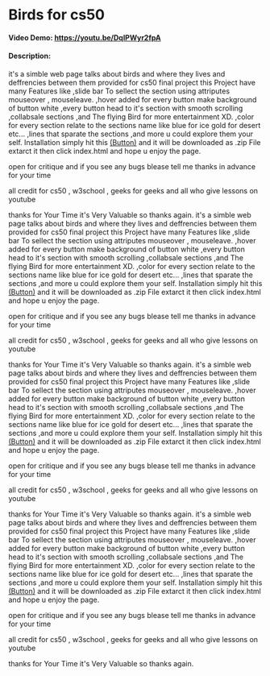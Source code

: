 # Birds for cs50
#### Video Demo: <https://youtu.be/DqIPWyr2fpA>
#### Description:
it's a simble web page talks about birds and where they lives and deffrencies between them provided for cs50 final project
this Project have many Features like
,slide bar To sellect the section using attriputes mouseover , mouseleave.
,hover added for every button make background of button white
,every button head to it's section with smooth scrolling
,collabsale sections
,and The flying Bird for more entertainment XD.
,color for every section relate to the sections name like blue for ice gold for desert etc...
,lines that sparate the sections
,and more u could explore them your self.
 Installation
simply hit this [(Button)](#table-of-contents) and it will be downloaded as .zip File
extarct it then click index.html and hope u enjoy the page.

open for critique and if you see any bugs blease tell me thanks in advance for your time

all credit for cs50 , w3school , geeks for geeks and all who give lessons on youtube

thanks for Your Time it's Very Valuable so thanks again.
it's a simble web page talks about birds and where they lives and deffrencies between them provided for cs50 final project
this Project have many Features like
,slide bar To sellect the section using attriputes mouseover , mouseleave.
,hover added for every button make background of button white
,every button head to it's section with smooth scrolling
,collabsale sections
,and The flying Bird for more entertainment XD.
,color for every section relate to the sections name like blue for ice gold for desert etc...
,lines that sparate the sections
,and more u could explore them your self.
 Installation
simply hit this [(Button)](#table-of-contents) and it will be downloaded as .zip File
extarct it then click index.html and hope u enjoy the page.


open for critique and if you see any bugs blease tell me thanks in advance for your time


all credit for cs50 , w3school , geeks for geeks and all who give lessons on youtube

thanks for Your Time it's Very Valuable so thanks again.
it's a simble web page talks about birds and where they lives and deffrencies between them provided for cs50 final project
this Project have many Features like
,slide bar To sellect the section using attriputes mouseover , mouseleave.
,hover added for every button make background of button white
,every button head to it's section with smooth scrolling
,collabsale sections
,and The flying Bird for more entertainment XD.
,color for every section relate to the sections name like blue for ice gold for desert etc...
,lines that sparate the sections
,and more u could explore them your self.
 Installation
simply hit this [(Button)](#table-of-contents) and it will be downloaded as .zip File
extarct it then click index.html and hope u enjoy the page.


open for critique and if you see any bugs blease tell me thanks in advance for your time


all credit for cs50 , w3school , geeks for geeks and all who give lessons on youtube

thanks for Your Time it's Very Valuable so thanks again.
it's a simble web page talks about birds and where they lives and deffrencies between them provided for cs50 final project
this Project have many Features like
,slide bar To sellect the section using attriputes mouseover , mouseleave.
,hover added for every button make background of button white
,every button head to it's section with smooth scrolling
,collabsale sections
,and The flying Bird for more entertainment XD.
,color for every section relate to the sections name like blue for ice gold for desert etc...
,lines that sparate the sections
,and more u could explore them your self.
 Installation
simply hit this [(Button)](#table-of-contents) and it will be downloaded as .zip File
extarct it then click index.html and hope u enjoy the page.


open for critique and if you see any bugs blease tell me thanks in advance for your time


all credit for cs50 , w3school , geeks for geeks and all who give lessons on youtube

thanks for Your Time it's Very Valuable so thanks again.